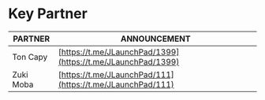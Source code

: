 # Key Partner

| PARTNER   | ANNOUNCEMENT                                                 |
| --------- | ------------------------------------------------------------ |
| Ton Capy  | [https://t.me/JLaunchPad/1399](https://t.me/JLaunchPad/1399) |
| Zuki Moba | [https://t.me/JLaunchPad/111](https://t.me/JLaunchPad/111)   |
